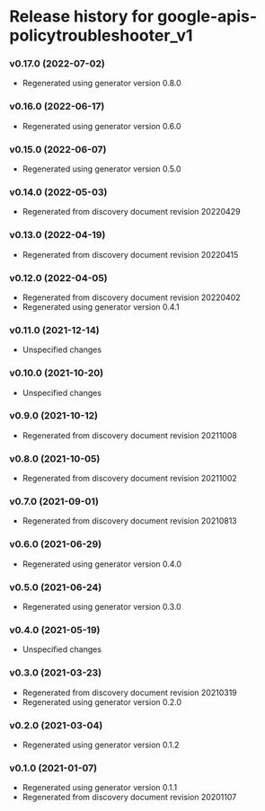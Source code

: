 # Release history for google-apis-policytroubleshooter_v1

### v0.17.0 (2022-07-02)

* Regenerated using generator version 0.8.0

### v0.16.0 (2022-06-17)

* Regenerated using generator version 0.6.0

### v0.15.0 (2022-06-07)

* Regenerated using generator version 0.5.0

### v0.14.0 (2022-05-03)

* Regenerated from discovery document revision 20220429

### v0.13.0 (2022-04-19)

* Regenerated from discovery document revision 20220415

### v0.12.0 (2022-04-05)

* Regenerated from discovery document revision 20220402
* Regenerated using generator version 0.4.1

### v0.11.0 (2021-12-14)

* Unspecified changes

### v0.10.0 (2021-10-20)

* Unspecified changes

### v0.9.0 (2021-10-12)

* Regenerated from discovery document revision 20211008

### v0.8.0 (2021-10-05)

* Regenerated from discovery document revision 20211002

### v0.7.0 (2021-09-01)

* Regenerated from discovery document revision 20210813

### v0.6.0 (2021-06-29)

* Regenerated using generator version 0.4.0

### v0.5.0 (2021-06-24)

* Regenerated using generator version 0.3.0

### v0.4.0 (2021-05-19)

* Unspecified changes

### v0.3.0 (2021-03-23)

* Regenerated from discovery document revision 20210319
* Regenerated using generator version 0.2.0

### v0.2.0 (2021-03-04)

* Regenerated using generator version 0.1.2

### v0.1.0 (2021-01-07)

* Regenerated using generator version 0.1.1
* Regenerated from discovery document revision 20201107


